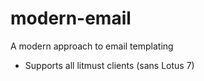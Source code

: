# modern-email
A modern approach to email templating

* Supports all litmust clients (sans Lotus 7)
